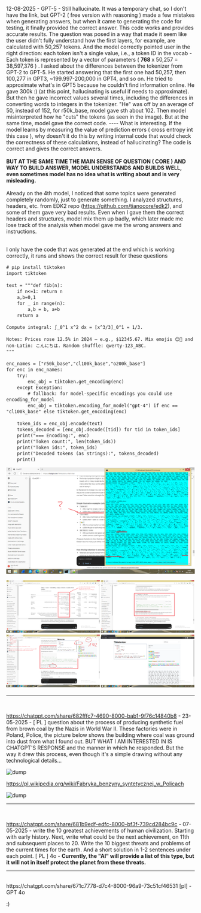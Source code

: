 12-08-2025 - GPT-5 - Still hallucinate. It was a temporary chat, so I don't have the link, but GPT-2 ( free version with reasoning ) made a few mistakes when generating answers, but when it came to generating the code for testing, it finally provided the correct answer. This code works and provides accurate results. The question was posed in a way that made it seem like the user didn't fully understand how the first layers, for example, are calculated with 50,257 tokens. And the model correctly pointed user in the right direction: each token isn't a single value, i.e., a token ID in the vocab - Each token is represented by a vector of parameters ( <b> 768 </b> x 50,257 = 38,597,376 ) . I asked about the differences between the tokenizer from GPT-2 to GPT-5. He started answering that the first one had 50,257, then 100,277 in GPT3, ~199.997-200,000 in GPT4, and so on. He tried to approximate what's in GPT5 because he couldn't find information online. He gave 300k :) (at this point, hallucinating is useful if needs to approximate). But then he gave incorrect values several times, including the differences in converting words to integers in the tokenizer. "He" was off by an average of 50, instead of 152, for r50k_base, model gave sth about 102. Then model misinterpreted how he "cuts" the tokens (as seen in the image). But at the same time, model gave the correct code. ---- What is interesting. If the model learns by measuring the value of prediction errors ( cross entropy int this case ), why doesn't it do this by writing internal code that would check the correctness of these calculations, instead of hallucinating? The code is correct and gives the correct answers.
<br /><br />
<b>BUT AT THE SAME TIME THE MAIN SENSE OF QUESTION ( CORE ) AND WAY TO BUILD ANSWER, MODEL UNDERSTANDS AND BUILDS WELL, even sometimes model has no idea what is writing about and is very misleading.</b>
<br /><br />
Already on the 4th model, I noticed that some topics were generated completely randomly, just to generate something. I analyzed structures, headers, etc. from EDK2 repo (https://github.com/tianocore/edk2), and some of them gave very bad results. Even when I gave them the correct headers and structures, model mix them up badly, which later made me lose track of the analysis when model gave me the wrong answers and instructions.
<br /><br />

I only have the code that was generated at the end which is working correctly, it runs and shows the correct result for these questions

```
# pip install tiktoken
import tiktoken

text = """def fib(n):
    if n<=1: return n
    a,b=0,1
    for _ in range(n):
        a,b = b, a+b
    return a

Compute integral: ∫_0^1 x^2 dx = [x^3/3]_0^1 = 1/3.

Notes: Prices rose 12.5% in 2024 — e.g., $12345.67. Mix emojis 😊🚀 and non-Latin: こんにちは. Random shuffle: qwerty-123_ABC.
"""

enc_names = ["r50k_base","cl100k_base","o200k_base"]
for enc in enc_names:
    try:
        enc_obj = tiktoken.get_encoding(enc)
    except Exception:
        # fallback: for model-specific encodings you could use encoding_for_model
        enc_obj = tiktoken.encoding_for_model("gpt-4") if enc == "cl100k_base" else tiktoken.get_encoding(enc)

    token_ids = enc_obj.encode(text)
    tokens_decoded = [enc_obj.decode([tid]) for tid in token_ids]
    print("=== Encoding:", enc)
    print("Token count:", len(token_ids))
    print("Token ids:", token_ids)
    print("Decoded tokens (as strings):", tokens_decoded)
    print()
```

![dump](https://github.com/KarolDuracz/scratchpad/blob/main/MachineLearning/chatGPT-OpenAI-some%20chat%20conversations/277%20-%2012-08-2025%20-%20GPT-5%20-%20Still%20hallucinate.png?raw=true)

![dump](https://github.com/KarolDuracz/scratchpad/blob/main/MachineLearning/chatGPT-OpenAI-some%20chat%20conversations/12-08-2025%20-%20big%20picture.png?raw=true)


<hr>
<br />

https://chatgpt.com/share/682fffc7-4690-8000-bab1-9f76c14840b8 - 23-05-2025 - [ PL ] question about the process of producing synthetic fuel from brown coal by the Nazis in World War II. These factories were in Poland, Police, the picture below shows the building where coal was ground into dust from what I found out. BUT WHAT I AM INTERESTED IN IS CHATGPT'S RESPONSE and the manner in which he responded. But the way it drew this process, even though it's a simple drawing without any technological details...

![dump](https://chatgpt.com/backend-api/public_content/enc/eyJpZCI6Im1fNjgzMDAxZGFkYzVjODE5MThlZjRjNDViMzRmZmViYTI6ZmlsZV8wMDAwMDAwMDNhZTg2MWY0OTM5ZDlhOTk1NmI2ODg4MyIsInRzIjoiNDg1NTQ5IiwicCI6InB5aSIsInNpZyI6ImEyNTgxZDA5ZTdiMzJhNWM3NzYzNmRlOGIzYTI3NGRiM2FlYmEwNmJiMGM0Yjg4OWI4N2JjMWQyN2RhNTJmNmUiLCJ2IjoiMCIsImdpem1vX2lkIjpudWxsfQ==)

https://pl.wikipedia.org/wiki/Fabryka_benzyny_syntetycznej_w_Policach

![dump](https://upload.wikimedia.org/wikipedia/commons/f/f8/Police_fabryka_benzyny_syntetycznej_dron_%281%29.jpg) 
<hr>
<br />

https://chatgpt.com/share/681b9edf-edfc-8000-bf3f-739cd284bc9c - 07-05-2025 - write the 10 greatest achievements of human civilization. Starting with early history. Next, write what could be the next achievement, on 11th and subsequent places to 20. Write the 10 biggest threats and problems of the current times for the earth. And a short solution in 1-2 sentences under each point. [ PL ] 4o - <b>Currently, the "AI" will provide a list of this type, but it will not in itself protect the planet from these threats.</b>
<hr>
<br />
https://chatgpt.com/share/671c7778-d7c4-8000-96a9-73c51cf46531 [pl] - GPT 4o

:) 
